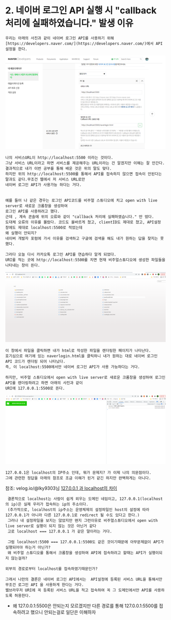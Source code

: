 
# 2. 네이버 로그인 API 실행 시 "callback 처리에 실패하였습니다." 발생 이유


    우리는 아래의 사진과 같이 네이버 로그인 API를 사용하기 위해 
    [https://developers.naver.com/](https://developers.naver.com/)에서 API설정을 한다. 

![네이버로그인 API설정](./images/naverloginAPI.png)

    나의 서비스URL이 http://localhost:5500 이라는 것이다. 
    그냥 서비스 URL이라고 하면 서비스를 제공해주는 URL이라는 건 알겠지만 이해는 잘 안간다. 
    결과적으로 내가 이번 공부를 통해 배운 것은 위의 말도 맞다. 
    하지만 위의 http://localhost:5500를 통해서 API를 접속하지 않으면 접속이 안된다는 말과도 같다.무조건 웹에서 저 서비스 URL로만 
    네이버 로그인 API가 사용가능 하다는 거다.


    예를 들어 나 같은 경우는 로그인 API코드를 비주얼 스튜디오에 치고 open with live server로 새로운 크롬창을 생성하여
    로그인 API를 사용하려고 했다. 
    근데 , 계속 콘솔에 위의 오류와 같이 "callback 처리에 실패하였습니다." 만 떴다. 
    도대체 오류의 이유를 몰랐다. 코드도 올바르게 쳤고, clientID도 제대로 쳤고, API설정 창에도 제대로 localhost:5500로 적었는데 
    왜 실행이 안되지?
    네이버 개발자 포럼에 가서 이유를 검색하고 구글에 검색을 해도 내가 원하는 답을 찾지는 못했다.

    그러다 오늘 다시 카카오톡 로그인 API를 연습하다 알게 되었다. 
    URI를 적는 곳에 http://localhost:5500를 치면 현재 비주얼스튜디오에 생성한 파일들을 나타내는 창이 뜬다. 

![localhost:5500](./images/localhost5500.png)

    이 창에서 파일을 클릭하면 내가 html로 작성한 파일을 렌더링한 페이지가 나타난다. 
    호기심으로 여기에 있는 naverlogin.html을 클릭하니 내가 원하는 대로 네이버 로그인 API 코드가 렌더링 되어 나타났다.
    즉, 이 localhost:5500에서만 네이버 로그인 API가 사용 가능하다는 거다. 

    하지만, 비주얼 스튜디오에서 open with live server로 새로운 크롬창을 생성하여 로그인 API를 렌더링하려고 하면 아래의 사진과 같이
    URI에 127.0.0.1:5500로 뜬다.
![localhost:5500](./images/127.0.0.1_5500.png)</br>

    127.0.0.1은 localhost의 IP주소 인데, 뭐가 문제지? 가 이제 나의 의문점이다. 
    그에 관련한 정답을 아래의 참조로 조금 이해가 된거 같긴 하지만 완벽하게는 아니다. 

참조: velog.io/@lky9303님 [127.0.0.1 과 localhost의 차이](https://velog.io/@lky9303/127.0.0.1-%EA%B3%BC-localhost%EC%9D%98-%EC%B0%A8%EC%9D%B4)
     
     결론적으로 localhost는 사람이 쉽게 외우는 도메인 네임이고, 127.0.0.1(localhost의 ip)은 실제 우리가 접속하는 ip의 주소이다.
     (추가적으로, localhost의 ip주소는 운영체제의 설정파일인 host의 설정에 따라 127.0.0.1가 아니라 다른 127.0.0.1로 redirect 될 수도 있다고 한다.)
     그러나 내 설정파일을 보지는 않았지만 왠지 그런이유로 비주얼스튜디오에서 open with live server로 실행이 되지 않는 것은 아닌거 같다
     고로 localhost === 127.0.0.1 가 같은 말이라는 거다.

     그럼 localhost:5500 === 127.0.0.1:5500도 같은 것이기때문에 아무문제없이 API가 실행되어야 하는거 아닌가?
     왜 비주얼 스튜디오를 통해서 크롬창을 생성하여 API에 접속하려고 할때는 API가 실행이되지 않는걸까?

    외부의 경로로부터 localhost를 접속하였기때문인가?

    그래서 나만의 결론은 네이버 로그인 API에서는  API설정에 등록된 서비스 URL을 통해서만 무조건 로그인 API 을 사용하게 한다는 거다. 
    웹브라우저 URI에 꼭 등록된 서비스 URL을 적고 접속하여 꼭 그 도메인에서만 API를 사용하도록 허용한다. 

+ 왜 127.0.0.1:5500은 안되는지 모르겠지만 다른 경로를 통해 127.0.0.1:5500를 접속하려고 했으니 안되는걸로 일단은 이해하자
